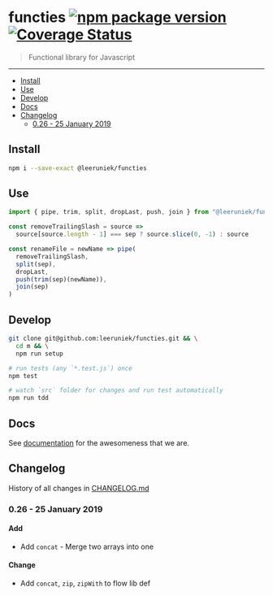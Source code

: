 # functies [![npm package version](https://badge.fury.io/js/%40leeruniek%2Ffuncties.svg)](https://badge.fury.io/js/%40leeruniek%2Ffuncties) [![Coverage Status](https://coveralls.io/repos/github/Leeruniek/functies/badge.svg?branch=master)](https://coveralls.io/github/Leeruniek/functies?branch=master)

> Functional library for Javascript 

---

<!-- MarkdownTOC levels="2,3" autolink="true" autoanchor="false" -->

- [Install](#install)
- [Use](#use)
- [Develop](#develop)
- [Docs](#docs)
- [Changelog](#changelog)
    - [0.26 - 25 January 2019](#026---25-january-2019)

<!-- /MarkdownTOC -->

## Install

```bash
npm i --save-exact @leeruniek/functies
```

## Use

```js
import { pipe, trim, split, dropLast, push, join } from "@leeruniek/functies"

const removeTrailingSlash = source =>
  source[source.length - 1] === sep ? source.slice(0, -1) : source

const renameFile = newName => pipe(
  removeTrailingSlash,
  split(sep),
  dropLast,
  push(trim(sep)(newName)),
  join(sep)
)
```

## Develop

```bash
git clone git@github.com:leeruniek/functies.git && \
  cd m && \
  npm run setup

# run tests (any `*.test.js`) once
npm test

# watch `src` folder for changes and run test automatically
npm run tdd
```

## Docs

See [documentation](https://leeruniek.github.io/functies/) for the awesomeness that we are.

## Changelog

History of all changes in [CHANGELOG.md](CHANGELOG.md)

### 0.26 - 25 January 2019

#### Add

- Add `concat` -  Merge two arrays into one

#### Change

- Add `concat`, `zip`, `zipWith` to flow lib def 

